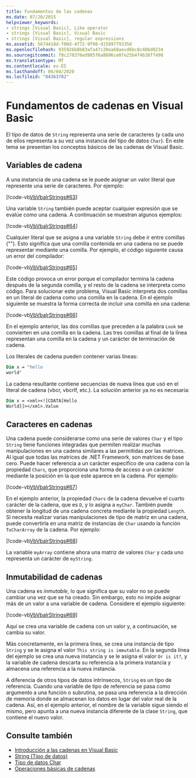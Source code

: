 ```yaml
---
title: Fundamentos de las cadenas
ms.date: 07/20/2015
helpviewer_keywords:
- strings [Visual Basic], Like operator
- strings [Visual Basic], Visual Basic
- strings [Visual Basic], regular expressions
ms.assetid: 5674418d-f00d-4f72-9f98-d15897793350
ms.openlocfilehash: 935926b8b83afa47c20ea68aecd6bc8c40bd0234
ms.sourcegitcommit: f8c270376ed905f6a8896ce0fe25b4f4b38ff498
ms.translationtype: MT
ms.contentlocale: es-ES
ms.lasthandoff: 06/04/2020
ms.locfileid: "84363702"
---
```

# <a name="string-basics-in-visual-basic"></a>Fundamentos de cadenas en Visual Basic
El tipo de datos de `String` representa una serie de caracteres (y cada uno de ellos representa a su vez una instancia del tipo de datos `Char`). En este tema se presentan los conceptos básicos de las cadenas de Visual Basic.  
  
## <a name="string-variables"></a>Variables de cadena  
 A una instancia de una cadena se le puede asignar un valor literal que represente una serie de caracteres. Por ejemplo:  
  
 [!code-vb[VbVbalrStrings#63](~/samples/snippets/visualbasic/VS_Snippets_VBCSharp/VbVbalrStrings/VB/Class2.vb#63)]  
  
 Una variable `String` también puede aceptar cualquier expresión que se evalúe como una cadena. A continuación se muestran algunos ejemplos:  
  
 [!code-vb[VbVbalrStrings#64](~/samples/snippets/visualbasic/VS_Snippets_VBCSharp/VbVbalrStrings/VB/Class2.vb#64)]  
  
 Cualquier literal que se asigna a una variable `String` debe ir entre comillas (""). Esto significa que una comilla contenida en una cadena no se puede representar mediante una comilla. Por ejemplo, el código siguiente causa un error del compilador:  
  
 [!code-vb[VbVbalrStrings#65](~/samples/snippets/visualbasic/VS_Snippets_VBCSharp/VbVbalrStrings/VB/Class2.vb#65)]  
  
 Este código provoca un error porque el compilador termina la cadena después de la segunda comilla, y el resto de la cadena se interpreta como código. Para solucionar este problema, Visual Basic interpreta dos comillas en un literal de cadena como una comilla en la cadena. En el ejemplo siguiente se muestra la forma correcta de incluir una comilla en una cadena:  
  
 [!code-vb[VbVbalrStrings#66](~/samples/snippets/visualbasic/VS_Snippets_VBCSharp/VbVbalrStrings/VB/Class2.vb#66)]  
  
 En el ejemplo anterior, las dos comillas que preceden a la palabra `Look` se convierten en una comilla en la cadena. Las tres comillas al final de la línea representan una comilla en la cadena y un carácter de terminación de cadena.  
  
 Los literales de cadena pueden contener varias líneas:  
  
```vb  
Dim x = "hello  
world"  
```  
  
 La cadena resultante contiene secuencias de nueva línea que usó en el literal de cadena (vbcr, vbcrlf, etc.).  La solución anterior ya no es necesaria:  
  
```vb  
Dim x = <xml><![CDATA[Hello  
World]]></xml>.Value  
```  
  
## <a name="characters-in-strings"></a>Caracteres en cadenas  
 Una cadena puede considerarse como una serie de valores `Char` y el tipo `String` tiene funciones integradas que permiten realizar muchas manipulaciones en una cadena similares a las permitidas por las matrices. Al igual que todas las matrices de .NET Framework, son matrices de base cero. Puede hacer referencia a un carácter específico de una cadena con la propiedad `Chars`, que proporciona una forma de acceso a un carácter mediante la posición en la que este aparece en la cadena. Por ejemplo:  
  
 [!code-vb[VbVbalrStrings#67](~/samples/snippets/visualbasic/VS_Snippets_VBCSharp/VbVbalrStrings/VB/Class2.vb#67)]  
  
 En el ejemplo anterior, la propiedad `Chars` de la cadena devuelve el cuarto carácter de la cadena, que es `D`, y lo asigna a `myChar`. También puede obtener la longitud de una cadena concreta mediante la propiedad `Length`. Si necesita realizar varias manipulaciones de tipo de matriz en una cadena, puede convertirla en una matriz de instancias de `Char` usando la función `ToCharArray` de la cadena. Por ejemplo:  
  
 [!code-vb[VbVbalrStrings#68](~/samples/snippets/visualbasic/VS_Snippets_VBCSharp/VbVbalrStrings/VB/Class2.vb#68)]  
  
 La variable `myArray` contiene ahora una matriz de valores `Char` y cada uno representa un carácter de `myString`.  
  
## <a name="the-immutability-of-strings"></a>Inmutabilidad de cadenas  
 Una cadena es *inmutable*, lo que significa que su valor no se puede cambiar una vez que se ha creado. Sin embargo, esto no impide asignar más de un valor a una variable de cadena. Considere el ejemplo siguiente:  
  
 [!code-vb[VbVbalrStrings#69](~/samples/snippets/visualbasic/VS_Snippets_VBCSharp/VbVbalrStrings/VB/Class2.vb#69)]  
  
 Aquí se crea una variable de cadena con un valor y, a continuación, se cambia su valor.   
  
 Más concretamente, en la primera línea, se crea una instancia de tipo `String` y se le asigna el valor `This string is immutable`. En la segunda línea del ejemplo se crea una nueva instancia y se le asigna el valor `Or is it?`, y la variable de cadena descarta su referencia a la primera instancia y almacena una referencia a la nueva instancia.  
  
 A diferencia de otros tipos de datos intrínsecos, `String` es un tipo de referencia. Cuando una variable de tipo de referencia se pasa como argumento a una función o subrutina, se pasa una referencia a la dirección de memoria donde se almacenan los datos en lugar del valor real de la cadena. Así, en el ejemplo anterior, el nombre de la variable sigue siendo el mismo, pero apunta a una nueva instancia diferente de la clase `String`, que contiene el nuevo valor.  
  
## <a name="see-also"></a>Consulte también

- [Introducción a las cadenas en Visual Basic](introduction-to-strings.md)
- [String (Tipo de datos)](../../../language-reference/data-types/string-data-type.md)
- [Tipo de datos Char](../../../language-reference/data-types/char-data-type.md)
- [Operaciones básicas de cadenas](../../../../standard/base-types/basic-string-operations.md)
